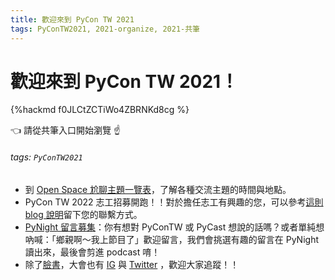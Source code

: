 ```yaml
---
title: 歡迎來到 PyCon TW 2021
tags: PyConTW2021, 2021-organize, 2021-共筆
---
```


# 歡迎來到 PyCon TW 2021！

{%hackmd f0JLCtZCTiWo4ZBRNKd8cg %}

:point_left: 請從共筆入口開始瀏覽 :point_up: 
###### tags: `PyConTW2021`
- 到 [Open Space 尬聊主題一覽表](https://hackmd.io/W8rybslFTey1M0zublqHAQ?view)，了解各種交流主題的時間與地點。
- PyCon TW 2022 志工招募開跑！！對於擔任志工有興趣的您，可以參考[這則 blog 說明](https://pycontw.blogspot.com/2021/09/pycon-tw-2021-pycon-tw-2022.html)留下您的聯繫方式。
- [PyNight 留言募集](https://padlet.com/allen91wu/5s6dz3vuk5w0wm8g)：你有想對 PyConTW 或 PyCast 想說的話嗎？或者單純想吶喊：「鄉親啊～我上節目了」歡迎留言，我們會挑選有趣的留言在 PyNight 讀出來，最後會剪進 podcast 唷！
- 除了[臉書](https://www.facebook.com/pycontw)，大會也有 [IG](https://www.instagram.com/pycontw/) 與 [Twitter](https://twitter.com/PyConTW) ，歡迎大家追蹤！！